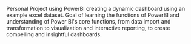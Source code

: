 Personal Project using PowerBI creating a dynamic dashboard using an example excel dataset.
Goal of learning the functions of PowerBI and understanding of Power BI's core functions, 
from data import and transformation to visualization and interactive reporting, 
 to create compelling and insightful dashboards.

